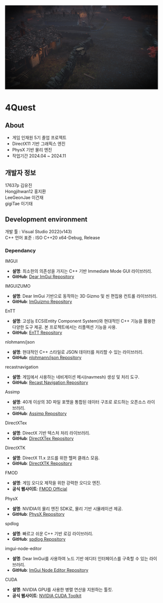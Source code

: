 ![Image.png](https://github.com/17637p/FourQuest/blob/main/image.png)

# 4Quest

## About
+ 게임 인재원 5기 졸업 프로젝트 
+ DirectX11 기반 그래픽스 엔진
+ PhysX 기반 물리 엔진
+ 작업기간 2024.04 ~ 2024.11  

## 개발자 정보 
17637p 김유진  
Hongjihwan12 홍지환  
LeeGeonJae 이건재  
gigiTae 이기태

## Development environment  
개발 툴 : Visual Studio 2022(v143)  
C++ 언어 표준 : ISO C++20
x64-Debug, Release

### Dependancy 
IMGUI
- **설명**: 최소한의 의존성을 가지는 C++ 기반 Immediate Mode GUI 라이브러리.
- **GitHub**: [Dear ImGui Repository](https://github.com/ocornut/imgui)

IMGUIZUMO
- **설명**: Dear ImGui 기반으로 동작하는 3D Gizmo 및 씬 편집용 컨트롤 라이브러리.
- **GitHub**: [ImGuizmo Repository](https://github.com/CedricGuillemet/ImGuizmo)

EnTT
- **설명**: 고성능 ECS(Entity Component System)와 현대적인 C++ 기능을 활용한 다양한 도구 제공. 본 프로젝트에서는 리플렉션 기능을 사용.
- **GitHub**: [EnTT Repository](https://github.com/skypjack/entt)

nlohmann/json
- **설명**: 현대적인 C++ 스타일로 JSON 데이터를 처리할 수 있는 라이브러리.
- **GitHub**: [nlohmann/json Repository](https://github.com/nlohmann/json)

recastnavigation
- **설명**: 게임에서 사용하는 네비게이션 메시(navmesh) 생성 및 처리 도구.
- **GitHub**: [Recast Navigation Repository](https://github.com/recastnavigation/recastnavigation)

Assimp
- **설명**: 40개 이상의 3D 파일 포맷을 통합된 데이터 구조로 로드하는 오픈소스 라이브러리.
- **GitHub**: [Assimp Repository](https://github.com/assimp/assimp)

DirectXTex
- **설명**: DirectX 기반 텍스처 처리 라이브러리.
- **GitHub**: [DirectXTex Repository](https://github.com/microsoft/DirectXTex)

DirectXTK
- **설명**: DirectX 11.x 코드를 위한 헬퍼 클래스 모음.
- **GitHub**: [DirectXTK Repository](https://github.com/microsoft/DirectXTK)

FMOD
- **설명**: 게임 오디오 제작을 위한 강력한 오디오 엔진.
- **공식 웹사이트**: [FMOD Official](https://www.fmod.com/)

 PhysX
- **설명**: NVIDIA의 물리 엔진 SDK로, 물리 기반 시뮬레이션 제공.
- **GitHub**: [PhysX Repository](https://github.com/NVIDIA-Omniverse/PhysX)

spdlog
- **설명**: 빠르고 쉬운 C++ 기반 로깅 라이브러리.
- **GitHub**: [spdlog Repository](https://github.com/gabime/spdlog)

imgui-node-editor
- **설명**: Dear ImGui를 사용하여 노드 기반 에디터 인터페이스를 구축할 수 있는 라이브러리.
- **GitHub**: [ImGui Node Editor Repository](https://github.com/thedmd/imgui-node-editor)

CUDA
- **설명**: NVIDIA GPU를 사용한 병렬 연산을 지원하는 툴킷.
- **공식 웹사이트**: [NVIDIA CUDA Toolkit](https://developer.nvidia.com/cuda-downloads)



